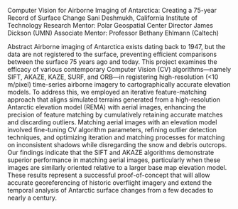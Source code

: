 Computer Vision for Airborne Imaging of Antarctica: Creating a 75-year Record of Surface Change 
Sani Deshmukh, California Institute of Technology
Research Mentor: 
Polar Geospatial Center Director James Dickson (UMN)
Associate Mentor: 
Professor Bethany Ehlmann (Caltech)

Abstract
Airborne imaging of Antarctica exists dating back to 1947, but the data are not registered to the surface, preventing efficient comparisons between the surface 75 years ago and today. This project examines the efficacy of various contemporary Computer Vision (CV) algorithms—namely SIFT, AKAZE, KAZE, SURF, and ORB—in registering high-resolution (<10 m/pixel) time-series airborne imagery to cartographically accurate elevation models. To address this, we employed an iterative feature-matching approach that aligns simulated terrains generated from a high-resolution Antarctic elevation model (REMA) with aerial images, enhancing the precision of feature matching by cumulatively retaining accurate matches and discarding outliers. Matching aerial images with an elevation model involved fine-tuning CV algorithm parameters, refining outlier detection techniques, and optimizing iteration and matching processes for matching on inconsistent shadows while disregarding the snow and debris outcrops. Our findings indicate that the SIFT and AKAZE algorithms demonstrate superior performance in matching aerial images, particularly when these images are similarly oriented relative to a larger base map elevation model. These results represent a successful proof-of-concept that will allow accurate georeferencing of historic overflight imagery and extend the temporal analysis of Antarctic surface changes from a few decades to nearly a century.
